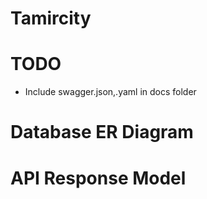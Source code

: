 # Tamircity

# TODO
- Include swagger.json,.yaml in docs folder

# Database ER Diagram

# API Response Model
